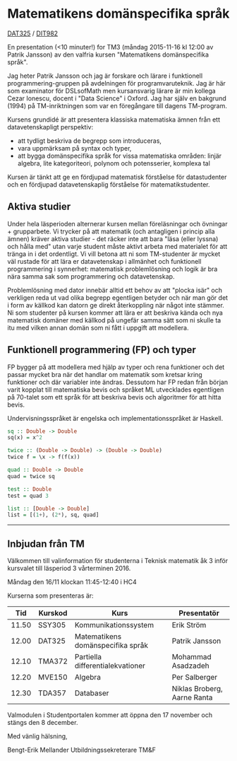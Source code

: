 # Matematikens domänspecifika språk
[DAT325](https://student.portal.chalmers.se/sv/chalmersstudier/programinformation/Sidor/SokProgramutbudet.aspx?course_id=24179&parsergrp=2) / [DIT982](http://kursplaner.gu.se/english/DIT982.pdf)

En presentation (<10 minuter!) for TM3 (måndag 2015-11-16 kl 12:00 av
Patrik Jansson) av den valfria kursen "Matematikens domänspecifika
språk".

Jag heter Patrik Jansson och jag är forskare och lärare i funktionell
programmering-gruppen på avdelningen för programvaruteknik. Jag är här
som examinator för DSLsofMath men kursansvarig lärare är min kollega
Cezar Ionescu, docent i "Data Science" i Oxford. Jag har själv en
bakgrund (1994) på TM-inriktningen som var en föregångare till dagens
TM-program.

Kursens grundidé är att presentera klassiska matematiska ämnen från
ett datavetenskapligt perspektiv:

* att tydligt beskriva de begrepp som introduceras,
* vara uppmärksam på syntax och typer,
* att bygga domänspecifika språk for vissa matematiska områden: linjär algebra, lite kategoriteori, polynom och potensserier, komplexa tal

Kursen är tänkt att ge en fördjupad matematisk förståelse för
datastudenter och en fördjupad datavetenskaplig förståelse för
matematikstudenter.

## Aktiva studier

Under hela läsperioden alternerar kursen mellan föreläsningar och
övningar + grupparbete.  Vi trycker på att matematik (och antagligen i
princip alla ämnen) kräver aktiva studier - det räcker inte att bara
"läsa (eller lyssna) och hålla med" utan varje student måste aktivt
arbeta med materialet för att tränga in i det ordentligt. Vi vill
betona att ni som TM-studenter är mycket väl rustade för att lära er
datavetenskap i allmänhet och funktionell programmering i synnerhet:
matematisk problemlösning och logik är bra nära samma sak som
programmering och datavetenskap.

Problemlösning med dator innebär alltid ett behov av att "plocka isär"
och verkligen reda ut vad olika begrepp egentligen betyder och när man
gör det i form av källkod kan datorn ge direkt återkoppling när något
inte stämmer. Ni som studenter på kursen kommer att lära er att
beskriva kända och nya matematisk domäner med källkod på ungefär samma
sätt som ni skulle ta itu med vilken annan domän som ni fått i uppgift
att modellera.

## Funktionell programmering (FP) och typer

FP bygger på att modellera med hjälp av typer och rena funktioner och det
passar mycket bra när det handlar om matematik som kretsar kring
funktioner och där variabler inte ändras. Dessutom har FP redan från
början varit kopplat till matematiska bevis och språket ML utvecklades
egentligen på 70-talet som ett språk för att beskriva bevis och
algoritmer för att hitta bevis.

Undervisningsspråket är engelska och implementationsspråket är Haskell.

```haskell
sq :: Double -> Double
sq(x) = x^2

twice :: (Double -> Double) -> (Double -> Double)
twice f = \x -> f(f(x))

quad :: Double -> Double
quad = twice sq

test :: Double
test = quad 3

list :: [Double -> Double]
list = [(1+), (2*), sq, quad]
```







----------------


## Inbjudan från TM

Välkommen till valinformation för studenterna i Teknisk matematik åk 3 inför kursvalet till läsperiod 3 vårterminen 2016.

Måndag den 16/11 klockan 11:45-12:40 i HC4

Kurserna som presenteras är:

| Tid   | Kurskod | Kurs                               | Presentatör |
| ----- | ------- | ---------------------------------- | ----------- |
| 11.50 | SSY305  | Kommunikationssystem               | Erik Ström  |
| 12.00 | DAT325  | Matematikens domänspecifika språk  | Patrik Jansson |
| 12.10 | TMA372  | Partiella differentialekvationer   | Mohammad Asadzadeh |
| 12.20 | MVE150  | Algebra                            | Per Salberger |
| 12.30 | TDA357  | Databaser                          | Niklas Broberg, Aarne Ranta |

Valmodulen i Studentportalen kommer att öppna den 17 november och stängs den 8 december.

Med vänlig hälsning,

Bengt-Erik Mellander
Utbildningssekreterare TM&F
